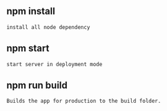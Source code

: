
## npm install 
    install all node dependency

## npm start
    start server in deployment mode

## npm run build
    Builds the app for production to the build folder.

